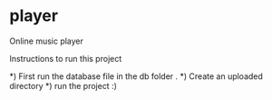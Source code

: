 # player
Online music player 

Instructions to run this project 

*) First run the database file in the db folder .
*) Create an uploaded directory 
*) run the project  :)
